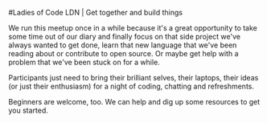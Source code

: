 #Ladies of Code LDN | Get together and build things

We run this meetup once in a while because it's a great opportunity to take some time out of our diary and finally focus on that side project we've always wanted to get done, learn that new language that we've been reading about or contribute to open source. Or maybe get help with a problem that we've been stuck on for a while.

Participants just need to bring their brilliant selves, their laptops, their ideas (or just their enthusiasm) for a night of coding, chatting and refreshments.

Beginners are welcome, too. We can help and dig up some resources to get you started.
